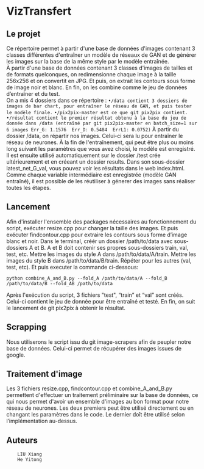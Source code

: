 ﻿VizTransfert
=====
Le projet
-----
Ce répertoire permet à partir d'une base de données d'images contenant 3 classes différentes d'entraîner un modèle de réseaux de GAN et de générer les images sur la base de la même style par le modèle entraînée.\
À partir d'une base de données contenant 3 classes d'images de tailles et de formats quelconques, on redimensionne chaque image à la taille 256x256 et on convertit en JPG. Et puis, on extrait les contours sous forme de image noir et blanc. En fin, on les combine comme le jeu de données d’entraîner et du test.\
On a mis 4 dossiers dans ce répertoire :
`•/data contient 3 dossiers de images de bar chart, pour entraîner le réseau de GAN, et puis tester le modèle finale.`
`•/pix2pix-master est ce que git pix2pix contient.`
`•/résultat contient le premier résultat obtenu à la base du jeu de donnée dans /data (entraîné par git pix2pix-master en batch_size=1 sur 6 images Err_G: 1.1576  Err_D: 0.5484  ErrL1: 0.0752)`
À partir du dossier /data, on répartir nos images. Celui-ci sera lu pour entraîner le réseau de neurones. À la fin de l'entraînement, qui peut être plus ou moins long suivant les paramètres que vous avez choisi, le modèle est enregistré.
Il est ensuite utilisé automatiquement sur le dossier /test crée ultérieurement et en créeant un dossier results. Dans son sous-dossier latest_net_G_val, vous pouvez voir les résultats dans le web index.html.
Comme chaque variable intermédiaire est enregistrée (modèle GAN entraîné), il est possible de les réutiliser à génerer des images sans réaliser toutes les étapes.

Lancement
--------
Afin d'installer l'ensemble des packages nécessaires au fonctionnement du script, exécuter resize.cpp pour changer la taille des images. Et puis exécuter findcontour.cpp pour extraire les contours sous forme d’image blanc et noir. Dans le terminal, créér un dossier /path/to/data avec sous-dossiers A et B. A et B doit contenir ses propres sous-dossiers train, val, test, etc. Mettre les images du style A dans /path/to/data/A/train. Mettre les images du style B dans /path/to/data/B/train. Répéter pour les autres (val, test, etc). Et puis executer la commande ci-dessous:

`python combine_A_and_B.py --fold_A /path/to/data/A --fold_B /path/to/data/B --fold_AB /path/to/data`

Après l'exécution du script, 3 fichiers "test", “train” et “val” sont créés. Celui-ci contient le jeu de donnée pour être entraîné et testé.
En fin, on suit le lancement de git pix2pix à obtenir le résultat.

Scrapping
--------
Nous utiliserons le script issu du git image-scrapers afin de peupler notre base de données. Celui-ci permet de récupérer des images issues de google.

Traitement d'image
----------
Les 3 fichiers resize.cpp, findcontour.cpp et combine_A_and_B.py permettent d'effectuer un traitement préliminaire sur la base de données, ce qui nous permet d'avoir un ensemble d'images au bon format pour notre réseau de neurones. Les deux premiers peut être utilisé directement ou en changant les paramètres dans le code. Le dernier doît être utilisé selon l’implémentation au-dessus.

Auteurs
-------------
		LIU Xiang
		He Yitong

